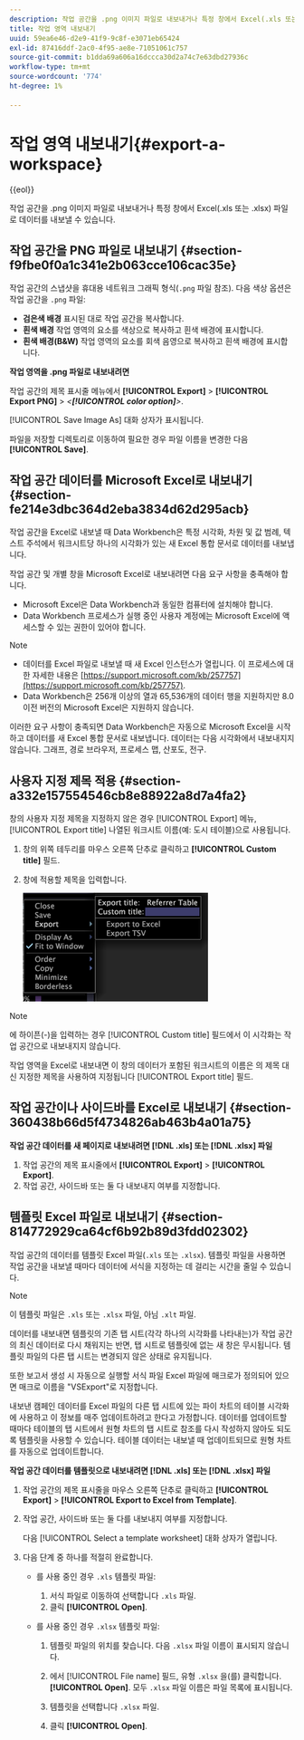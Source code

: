 ```yaml
---
description: 작업 공간을 .png 이미지 파일로 내보내거나 특정 창에서 Excel(.xls 또는 .xlsx) 파일로 데이터를 내보낼 수 있습니다.
title: 작업 영역 내보내기
uuid: 59ea6e46-d2e9-41f9-9c8f-e3071eb65424
exl-id: 87416ddf-2ac0-4f95-ae8e-71051061c757
source-git-commit: b1dda69a606a16dccca30d2a74c7e63dbd27936c
workflow-type: tm+mt
source-wordcount: '774'
ht-degree: 1%

---
```


# 작업 영역 내보내기{#export-a-workspace}

{{eol}}

작업 공간을 .png 이미지 파일로 내보내거나 특정 창에서 Excel(.xls 또는 .xlsx) 파일로 데이터를 내보낼 수 있습니다.

## 작업 공간을 PNG 파일로 내보내기 {#section-f9fbe0f0a1c341e2b063cce106cac35e}

작업 공간의 스냅샷을 휴대용 네트워크 그래픽 형식(`.png` 파일 참조). 다음 색상 옵션은 작업 공간을 `.png` 파일:

* **검은색 배경** 표시된 대로 작업 공간을 복사합니다.
* **흰색 배경** 작업 영역의 요소를 색상으로 복사하고 흰색 배경에 표시합니다.
* **흰색 배경(B&amp;W)** 작업 영역의 요소를 회색 음영으로 복사하고 흰색 배경에 표시합니다.

**작업 영역을 .png 파일로 내보내려면**

작업 공간의 제목 표시줄 메뉴에서 **[!UICONTROL Export]** > **[!UICONTROL Export PNG]** > *&lt;**[!UICONTROL color option]**>*.

[!UICONTROL Save Image As] 대화 상자가 표시됩니다.

파일을 저장할 디렉토리로 이동하여 필요한 경우 파일 이름을 변경한 다음 **[!UICONTROL Save]**.

## 작업 공간 데이터를 Microsoft Excel로 내보내기 {#section-fe214e3dbc364d2eba3834d62d295acb}

작업 공간을 Excel로 내보낼 때 Data Workbench은 특정 시각화, 차원 및 값 범례, 텍스트 주석에서 워크시트당 하나의 시각화가 있는 새 Excel 통합 문서로 데이터를 내보냅니다.

작업 공간 및 개별 창을 Microsoft Excel로 내보내려면 다음 요구 사항을 충족해야 합니다.

* Microsoft Excel은 Data Workbench과 동일한 컴퓨터에 설치해야 합니다.
* Data Workbench 프로세스가 실행 중인 사용자 계정에는 Microsoft Excel에 액세스할 수 있는 권한이 있어야 합니다.

>[!NOTE]
>
>* 데이터를 Excel 파일로 내보낼 때 새 Excel 인스턴스가 열립니다. 이 프로세스에 대한 자세한 내용은 [https://support.microsoft.com/kb/257757](https://support.microsoft.com/kb/257757).
>* Data Workbench은 256개 이상의 열과 65,536개의 데이터 행을 지원하지만 8.0 이전 버전의 Microsoft Excel은 지원하지 않습니다.
>


이러한 요구 사항이 충족되면 Data Workbench은 자동으로 Microsoft Excel을 시작하고 데이터를 새 Excel 통합 문서로 내보냅니다. 데이터는 다음 시각화에서 내보내지지 않습니다. 그래프, 경로 브라우저, 프로세스 맵, 산포도, 전구.

## 사용자 지정 제목 적용 {#section-a332e157554546cb8e88922a8d7a4fa2}

창의 사용자 지정 제목을 지정하지 않은 경우 [!UICONTROL Export] 메뉴, [!UICONTROL Export title] 나열된 워크시트 이름(예: 도시 테이블)으로 사용됩니다.

1. 창의 위쪽 테두리를 마우스 오른쪽 단추로 클릭하고 **[!UICONTROL Custom title]** 필드.
1. 창에 적용할 제목을 입력합니다.

   ![](assets/mnu_window_TitleBar_Export.png)

>[!NOTE]
>
>에 하이픈(-)을 입력하는 경우 [!UICONTROL Custom title] 필드에서 이 시각화는 작업 공간으로 내보내지지 않습니다.

작업 영역을 Excel로 내보내면 이 창의 데이터가 포함된 워크시트의 이름은 의 제목 대신 지정한 제목을 사용하여 지정됩니다 [!UICONTROL Export title] 필드.

## 작업 공간이나 사이드바를 Excel로 내보내기 {#section-360438b66d5f4734826ab463b4a01a75}

**작업 공간 데이터를 새 페이지로 내보내려면 [!DNL .xls] 또는 [!DNL .xlsx] 파일**

1. 작업 공간의 제목 표시줄에서 **[!UICONTROL Export]** > **[!UICONTROL Export]**.
1. 작업 공간, 사이드바 또는 둘 다 내보내지 여부를 지정합니다.

## 템플릿 Excel 파일로 내보내기 {#section-814772929ca64cf6b92b89d3fdd02302}

작업 공간의 데이터를 템플릿 Excel 파일(`.xls` 또는 `.xlsx`). 템플릿 파일을 사용하면 작업 공간을 내보낼 때마다 데이터에 서식을 지정하는 데 걸리는 시간을 줄일 수 있습니다.

>[!NOTE]
>
>이 템플릿 파일은 `.xls` 또는 `.xlsx` 파일, 아님 `.xlt` 파일.

데이터를 내보내면 템플릿의 기존 탭 시트(각각 하나의 시각화를 나타내는)가 작업 공간의 최신 데이터로 다시 채워지는 반면, 탭 시트로 템플릿에 없는 새 창은 무시됩니다. 템플릿 파일의 다른 탭 시트는 변경되지 않은 상태로 유지됩니다.

또한 보고서 생성 시 자동으로 실행할 서식 파일 Excel 파일에 매크로가 정의되어 있으면 매크로 이름을 &quot;VSExport&quot;로 지정합니다.

내보낸 캠페인 데이터를 Excel 파일의 다른 탭 시트에 있는 파이 차트의 테이블 시각화에 사용하고 이 정보를 매주 업데이트하려고 한다고 가정합니다. 데이터를 업데이트할 때마다 테이블의 탭 시트에서 원형 차트의 탭 시트로 참조를 다시 작성하지 않아도 되도록 템플릿을 사용할 수 있습니다. 테이블 데이터는 내보낼 때 업데이트되므로 원형 차트를 자동으로 업데이트합니다.

**작업 공간 데이터를 템플릿으로 내보내려면 [!DNL .xls] 또는 [!DNL .xlsx] 파일**

1. 작업 공간의 제목 표시줄을 마우스 오른쪽 단추로 클릭하고 **[!UICONTROL Export]** > **[!UICONTROL Export to Excel from Template]**.
1. 작업 공간, 사이드바 또는 둘 다를 내보내지 여부를 지정합니다.

   다음 [!UICONTROL Select a template worksheet] 대화 상자가 열립니다.

1. 다음 단계 중 하나를 적절히 완료합니다.

   * 를 사용 중인 경우 `.xls` 템플릿 파일:

      1. 서식 파일로 이동하여 선택합니다 `.xls` 파일.
      1. 클릭 **[!UICONTROL Open]**.
   * 를 사용 중인 경우 `.xlsx` 템플릿 파일:

      1. 템플릿 파일의 위치를 찾습니다. 다음 `.xlsx` 파일 이름이 표시되지 않습니다.
      1. 에서 [!UICONTROL File name] 필드, 유형 `.xlsx` 을(를) 클릭합니다. **[!UICONTROL Open]**. 모두 `.xlsx` 파일 이름은 파일 목록에 표시됩니다.

      1. 템플릿을 선택합니다 `.xlsx` 파일.
      1. 클릭 **[!UICONTROL Open]**.
